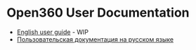 # Open360 User Documentation

* [English user guide](en/user-guide.md) - WIP
* [Пользовательская документация на русском языке](ru/user-guide.md)

